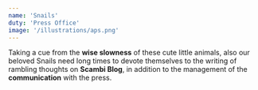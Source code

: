 ```yaml
---
name: 'Snails'
duty: 'Press Office'
image: '/illustrations/aps.png'
---
```


Taking a cue from the **wise slowness** of these cute little animals, also our beloved Snails need long times to devote themselves to the writing of rambling thoughts on **Scambi Blog**, in addition to the management of the **communication** with the press.
